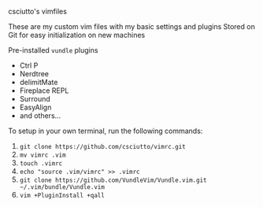 csciutto's vimfiles

These are my custom vim files with my basic settings and plugins
Stored on Git for easy initialization on new machines

Pre-installed `vundle` plugins
- Ctrl P
- Nerdtree
- delimitMate
- Fireplace REPL
- Surround
- EasyAlign
- and others...

To setup in your own terminal, run the following commands:
1. `git clone https://github.com/csciutto/vimrc.git`
2. `mv vimrc .vim`
3. `touch .vimrc`
4. `echo "source .vim/vimrc" >> .vimrc`
5. `git clone https://github.com/VundleVim/Vundle.vim.git ~/.vim/bundle/Vundle.vim`
6. `vim +PluginInstall +qall`
